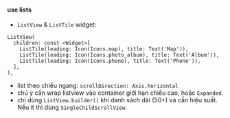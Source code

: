 #### use lists

- `ListView` & `ListTile` widget:

```
ListView(
  children: const <Widget>[
    ListTile(leading: Icon(Icons.map), title: Text('Map')),
    ListTile(leading: Icon(Icons.photo_album), title: Text('Album')),
    ListTile(leading: Icon(Icons.phone), title: Text('Phone')),
  ],
),
```

- list theo chiều ngang: `scrollDirection: Axis.horizontal`
- chú ý cần wrap listview vào container giới hạn chiều cao, hoặc `Expanded`.
- chỉ dùng `ListView.builder()` khi danh sách dài (50+) và cần hiệu suất. Nếu ít thì dùng `SingleChildScrollView`.
